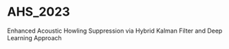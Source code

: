 # AHS_2023
Enhanced Acoustic Howling Suppression via Hybrid Kalman Filter and Deep Learning Approach

